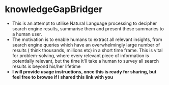 # knowledgeGapBridger
- This is an attempt to utilise Natural Language processing to decipher search engine results, summarise them and present these summaries to a human user. 
- The motivation is to enable humans to extract all relevant insights, from search engine queries which have an overwhelmingly large number of results ( think thousands, millions etc) in a short time frame. This is vital for problem-solving, where every relevant piece of information is potentially relevant, but the time it'll take a human to survey all search results is beyond his/her lifetime
- **I will provide usage instructions, once this is ready for sharing, but feel free to browse if I shared this link with you**